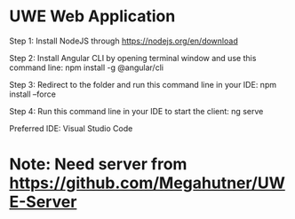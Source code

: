 # UWE Web Application

Step 1: Install NodeJS through https://nodejs.org/en/download

Step 2: Install Angular CLI by opening terminal window and use this command line:
npm install -g @angular/cli

Step 3: Redirect to the folder and run this command line in your IDE: 
npm install –force

Step 4: Run this command line in your IDE to start the client: 
ng serve

Preferred IDE: Visual Studio Code
# Note: Need server from https://github.com/Megahutner/UWE-Server
